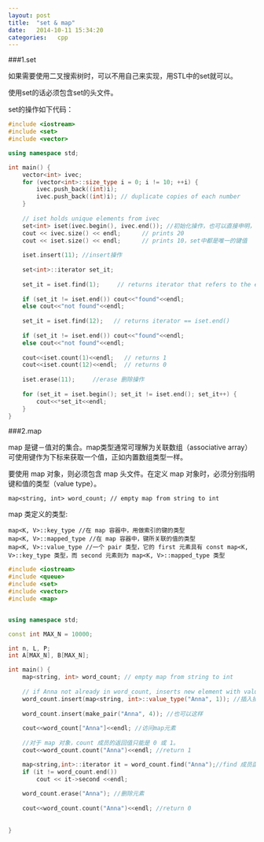 ```yaml
---
layout: post
title:  "set & map"
date:   2014-10-11 15:34:20
categories:   cpp
---
```


###1.set

如果需要使用二叉搜索树时，可以不用自己来实现，用STL中的set就可以。

使用set的话必须包含set的头文件。

set的操作如下代码：

``` cpp
#include <iostream>
#include <set>
#include <vector>

using namespace std;

int main() {
    vector<int> ivec;
    for (vector<int>::size_type i = 0; i != 10; ++i) {
        ivec.push_back((int)i);
        ivec.push_back((int)i); // duplicate copies of each number
    }
    
    // iset holds unique elements from ivec
    set<int> iset(ivec.begin(), ivec.end()); //初始化操作，也可以直接申明，而不初始化
    cout << ivec.size() << endl;      // prints 20
    cout << iset.size() << endl;      // prints 10，set中都是唯一的键值
    
    iset.insert(11); //insert操作
    
    set<int>::iterator set_it;
    
    set_it = iset.find(1);     // returns iterator that refers to the element with key == 1
    
    if (set_it != iset.end()) cout<<"found"<<endl;
    else cout<<"not found"<<endl;
    
    set_it = iset.find(12);   // returns iterator == iset.end()
    
    if (set_it != iset.end()) cout<<"found"<<endl;
    else cout<<"not found"<<endl;
    
    cout<<iset.count(1)<<endl;   // returns 1
    cout<<iset.count(12)<<endl;  // returns 0
    
    iset.erase(11);     //erase 删除操作
    
    for (set_it = iset.begin(); set_it != iset.end(); set_it++) {
        cout<<*set_it<<endl;
    }
}
```

###2.map

map 是键－值对的集合。map类型通常可理解为关联数组（associative array）
可使用键作为下标来获取一个值，正如内置数组类型一样。

要使用 map 对象，则必须包含 map 头文件。在定义 map 对象时，必须分别指明键和值的类型（value type）。

	map<string, int> word_count; // empty map from string to int


map 类定义的类型:

	map<K, V>::key_type //在 map 容器中，用做索引的键的类型
	map<K, V>::mapped_type //在 map 容器中，键所关联的值的类型
	map<K, V>::value_type //一个 pair 类型，它的 first 元素具有 const map<K, V>::key_type 类型，而 second 元素则为 map<K, V>::mapped_type 类型

	
``` cpp
#include <iostream>
#include <queue>
#include <set>
#include <vector>
#include <map>


using namespace std;

const int MAX_N = 10000;

int n, L, P;
int A[MAX_N], B[MAX_N];

int main() {
    map<string, int> word_count; // empty map from string to int
    
    // if Anna not already in word_count, inserts new element with value 1
    word_count.insert(map<string, int>::value_type("Anna", 1)); //插入操作
    
    word_count.insert(make_pair("Anna", 4)); //也可以这样
    
    cout<<word_count["Anna"]<<endl; //访问map元素
    
    //对于 map 对象，count 成员的返回值只能是 0 或 1。
    cout<<word_count.count("Anna")<<endl; //return 1

    map<string,int>::iterator it = word_count.find("Anna");//find 成员函数
    if (it != word_count.end())
        cout << it->second <<endl;
    
    word_count.erase("Anna"); //删除元素
    
    cout<<word_count.count("Anna")<<endl; //return 0
    
    
}
```
